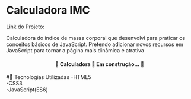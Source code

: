 # Calculadora IMC

Link do Projeto:

Calculadora do índice de massa corporal que desenvolvi para praticar os conceitos básicos de JavaScript.
Pretendo adicionar novos recursos em JavaScript para tornar a página mais dinâmica e atrativa

<h4 align="center"> 
	🚧  Calculadora 🚀 Em construção...  🚧
</h4>

#🚀 Tecnologias Utilizadas 
-HTML5 <br/>
-CSS3 <br/>
-JavaScript(ES6)
